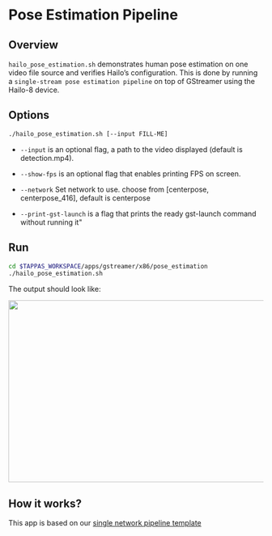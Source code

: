# Pose Estimation Pipeline

## Overview

`hailo_pose_estimation.sh` demonstrates human pose estimation on one video file source and verifies Hailo’s configuration.
 This is done by running a `single-stream pose estimation pipeline` on top of GStreamer using the Hailo-8 device.

## Options

```sh
./hailo_pose_estimation.sh [--input FILL-ME]
```

- `--input` is an optional flag, a path to the video displayed (default is detection.mp4).

- `--show-fps`  is an optional flag that enables printing FPS on screen.
- `--network`   Set network to use. choose from [centerpose, centerpose_416], default is centerpose
- `--print-gst-launch` is a flag that prints the ready gst-launch command without running it"

## Run

```sh
cd $TAPPAS_WORKSPACE/apps/gstreamer/x86/pose_estimation
./hailo_pose_estimation.sh
```

The output should look like:
<div align="center">
    <img src="readme_resources/centerpose.gif" width="640px" height="360px"/>
</div>

## How it works?

This app is based on our [single network pipeline template](../../../../docs/pipelines/single_network.md)
